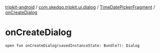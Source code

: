[tripkit-android](../../index.md) / [com.skedgo.tripkit.ui.dialog](../index.md) / [TimeDatePickerFragment](index.md) / [onCreateDialog](./on-create-dialog.md)

# onCreateDialog

`open fun onCreateDialog(savedInstanceState: Bundle?): Dialog`